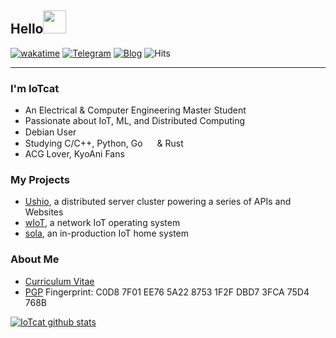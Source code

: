 ## Hello<img src="https://slackmojis.com/emojis/22158-oh-hello/download" width="37" />

[![wakatime](https://wakatime.com/badge/user/f59a96b0-dfbd-4c52-8d09-b889d6d2bbdd.svg)](https://wakatime.com/@iotcat)
[![Telegram](https://img.shields.io/static/v1?label=Telegram&message=@IoTcat&color=0088cc)](https://t.me/IoTcat)
[![Blog](https://img.shields.io/badge/Blog-eee.dog-c14438?style=flat&link=https://eee.dog)](https://eee.dog)
![Hits](https://hits-app.vercel.app/hits?url=https://github.com/iotcat)

---

### I'm IoTcat

- An Electrical & Computer Engineering Master Student
- Passionate about IoT, ML, and Distributed Computing
- Debian User  <img width="15" src="https://www.debian.org/logos/openlogo-nd.svg" />
- Studying C/C++, Python, Go <img width="15" src="https://go.dev/favicon.ico" /> & Rust <img width="15" src="https://rustacean.net/favicon.png" />
- ACG Lover, KyoAni Fans

### My Projects
- [Ushio](https://github.com/IoTcat/ushio), a distributed server cluster powering a series of APIs and Websites
- [wIoT](https://github.com/IoTcat/wIoT), a network IoT operating system
- [sola](https://github.com/IoTcat/sola), an in-production IoT home system

### About Me
- [Curriculum Vitae](https://github.com/IoTcat/resume)
- [PGP](https://raw.githubusercontent.com/IoTcat/iotcat.me/gh-pages/iotcat.asc) Fingerprint: C0D8 7F01 EE76 5A22 8753  1F2F DBD7 3FCA 75D4 768B
   
[![IoTcat github stats](https://github-readme-stats.vercel.app/api?username=IoTcat&count_private=true&title_color=A821DE&hide=contribs&include_all_commits=true)](https://github.com/anuraghazra/github-readme-stats#github-stats-card)   


